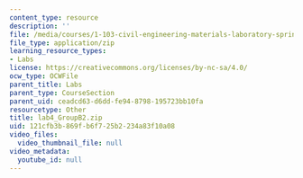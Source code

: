 ```yaml
---
content_type: resource
description: ''
file: /media/courses/1-103-civil-engineering-materials-laboratory-spring-2004/121cfb3b869fb6f725b2234a83f10a08_lab4_GroupB2.zip
file_type: application/zip
learning_resource_types:
- Labs
license: https://creativecommons.org/licenses/by-nc-sa/4.0/
ocw_type: OCWFile
parent_title: Labs
parent_type: CourseSection
parent_uid: ceadcd63-d6dd-fe94-8798-195723bb10fa
resourcetype: Other
title: lab4_GroupB2.zip
uid: 121cfb3b-869f-b6f7-25b2-234a83f10a08
video_files:
  video_thumbnail_file: null
video_metadata:
  youtube_id: null
---
```

